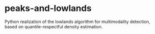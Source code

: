 # peaks-and-lowlands
Python realization of the lowlands algorithm for multimodality detection, based on quantile-respectful density estimation.
